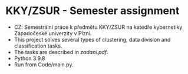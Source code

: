 # KKY/ZSUR - Semester assignment
* CZ: Semestrální práce k předmětu KKY/ZSUR na katedře kybernetiky Západočeské univerzity v Plzni.
* This project solves several types of clustering, data division and classification tasks.
* The tasks are described in _zadani.pdf_.
* Python 3.9.8
* Run from Code/main.py.
